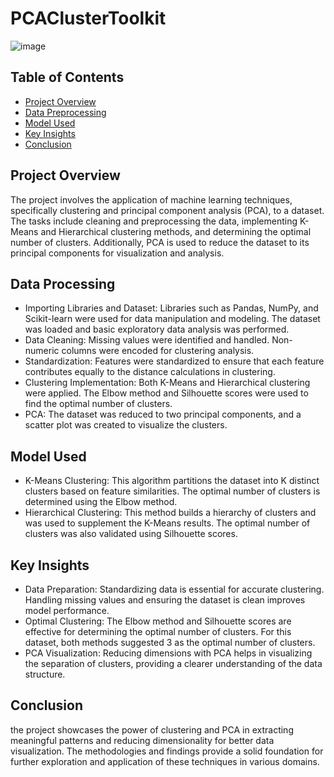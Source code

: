 # PCAClusterToolkit


![image](https://github.com/akakingsley563/PCAClusterToolkit/assets/130521961/d9df0f49-e984-4527-b496-d57302ba684e)





## Table of Contents
- [Project Overview](#project-overview)
- [Data Preprocessing](#data-preprocessing)
- [Model Used](#model-used)
- [Key Insights](#key-insights)
- [Conclusion](#Conclusion)

## Project Overview
The project involves the application of machine learning techniques, specifically clustering and principal component analysis (PCA), to a dataset. The tasks include cleaning and preprocessing the data, implementing K-Means and Hierarchical clustering methods, and determining the optimal number of clusters. Additionally, PCA is used to reduce the dataset to its principal components for visualization and analysis.

## Data Processing
- Importing Libraries and Dataset: Libraries such as Pandas, NumPy, and Scikit-learn were used for data manipulation and modeling. The dataset was loaded and basic exploratory data analysis was performed.
- Data Cleaning: Missing values were identified and handled. Non-numeric columns were encoded for clustering analysis.
- Standardization: Features were standardized to ensure that each feature contributes equally to the distance calculations in clustering.
-  Clustering Implementation: Both K-Means and Hierarchical clustering were applied. The Elbow method and Silhouette scores were used to find the optimal number of clusters.
- PCA: The dataset was reduced to two principal components, and a scatter plot was created to visualize the clusters.


## Model Used
- K-Means Clustering: This algorithm partitions the dataset into K distinct clusters based on feature similarities. The optimal number of clusters is determined using the Elbow method.
- Hierarchical Clustering: This method builds a hierarchy of clusters and was used to supplement the K-Means results. The optimal number of clusters was also validated using Silhouette scores.

## Key Insights
- Data Preparation: Standardizing data is essential for accurate clustering. Handling missing values and ensuring the dataset is clean improves model performance.
- Optimal Clustering: The Elbow method and Silhouette scores are effective for determining the optimal number of clusters. For this dataset, both methods suggested 3 as the optimal number of clusters.
- PCA Visualization: Reducing dimensions with PCA helps in visualizing the separation of clusters, providing a clearer understanding of the data structure.

## Conclusion 
the project showcases the power of clustering and PCA in extracting meaningful patterns and reducing dimensionality for better data visualization. The methodologies and findings provide a solid foundation for further exploration and application of these techniques in various domains.
